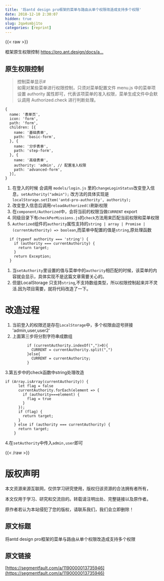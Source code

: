 ```yaml
---
title: '将antd design pro框架的菜单与路由从单个权限改造成支持多个权限' 
date: 2018-12-10 2:30:07
hidden: true
slug: 2qa4smbj1to
categories: [reprint]
---
```


{{< raw >}}

                    
<p>框架原生权限控制 <a href="https://pro.ant.design/docs/authority-management-cn" rel="nofollow noreferrer" target="_blank">https://pro.ant.design/docs/a...</a></p>
<h2 id="articleHeader0">原生权限控制</h2>
<blockquote>控制菜单显示#<br>如需对某些菜单进行权限控制，只须对菜单配置文件 menu.js 中的菜单项设置 authority 属性即可，代表该项菜单的准入权限，菜单生成文件中会默认调用 Authorized.check 进行判断处理。</blockquote>
<div class="widget-codetool" style="display:none;">
      <div class="widget-codetool--inner">
      <span class="selectCode code-tool" data-toggle="tooltip" data-placement="top" title="" data-original-title="全选"></span>
      <span type="button" class="copyCode code-tool" data-toggle="tooltip" data-placement="top" data-clipboard-text="{
  name: '表单页',
  icon: 'form',
  path: 'form',
  children: [{
    name: '基础表单',
    path: 'basic-form',
  }, {
    name: '分步表单',
    path: 'step-form',
  }, {
    name: '高级表单',
    authority: 'admin', // 配置准入权限
    path: 'advanced-form',
  }],
}" title="" data-original-title="复制"></span>
      <span type="button" class="saveToNote code-tool" data-toggle="tooltip" data-placement="top" title="" data-original-title="放进笔记"></span>
      </div>
      </div><pre class="hljs css"><code>{
  <span class="hljs-attribute">name</span>: <span class="hljs-string">'表单页'</span>,
  icon: <span class="hljs-string">'form'</span>,
  path: <span class="hljs-string">'form'</span>,
  children: [{
    name: <span class="hljs-string">'基础表单'</span>,
    path: <span class="hljs-string">'basic-form'</span>,
  }, {
    <span class="hljs-attribute">name</span>: <span class="hljs-string">'分步表单'</span>,
    path: <span class="hljs-string">'step-form'</span>,
  }, {
    <span class="hljs-attribute">name</span>: <span class="hljs-string">'高级表单'</span>,
    authority: <span class="hljs-string">'admin'</span>, // 配置准入权限
    path: <span class="hljs-string">'advanced-form'</span>,
  }],
}</code></pre>
<ol>
<li>在登入的时候 会调用 <code>models/login.js</code> 里的<code>changeLoginStatus</code>改变登入信息，<code>setAuthority("admin");</code> 改方法的具体实现是<code>localStorage.setItem('antd-pro-authority', authority);</code>
</li>
<li>改变登入信息后调用<code>reloadAuthorized()</code>刷新权限</li>
<li>在<code>component/Authorized</code>中，会将当前的权限当做<code>CURRENT</code> export</li>
<li>同级目录下有<code>checkPerMissions.js</code>的<code>check</code>方法用来匹配当前权限和菜单权限</li>
<li>
<code>Authorized</code>组件的<code>authority</code>属性支持的<code>string | array | Promise | (currentAuthority) =&gt; boolean</code>,而菜单中配置的值是<code>string</code>,原处理函数</li>
</ol>
<div class="widget-codetool" style="display:none;">
      <div class="widget-codetool--inner">
      <span class="selectCode code-tool" data-toggle="tooltip" data-placement="top" title="" data-original-title="全选"></span>
      <span type="button" class="copyCode code-tool" data-toggle="tooltip" data-placement="top" data-clipboard-text="  if (typeof authority === 'string') {
    if (authority === currentAuthority) {
      return target;
    }
    return Exception;
  }" title="" data-original-title="复制"></span>
      <span type="button" class="saveToNote code-tool" data-toggle="tooltip" data-placement="top" title="" data-original-title="放进笔记"></span>
      </div>
      </div><pre class="hljs kotlin"><code>  <span class="hljs-keyword">if</span> (typeof authority === <span class="hljs-string">'string'</span>) {
    <span class="hljs-keyword">if</span> (authority === currentAuthority) {
      <span class="hljs-keyword">return</span> target;
    }
    <span class="hljs-keyword">return</span> Exception;
  }</code></pre>
<ol>
<li>当<code>setAuthority</code>里设置的值与菜单中的<code>authority</code>相匹配的时候，该菜单的内容就会显示，具体实现不是这篇文章需要关心的。</li>
<li>但是LocalStorage 只支持<code>string</code>,不支持数组类型，所以权限控制起来并不灵活.因为项目需要，就将代码改造了一下。</li>
</ol>
<h1 id="articleHeader1">改造过程</h1>
<ol>
<li>当前登入的权限还是存在<code>LocalStorage</code>中，多个权限由逗号拼接 'admin,user,user2'</li>
<li>上面第三步将分割字符串成数组</li>
</ol>
<div class="widget-codetool" style="display:none;">
      <div class="widget-codetool--inner">
      <span class="selectCode code-tool" data-toggle="tooltip" data-placement="top" title="" data-original-title="全选"></span>
      <span type="button" class="copyCode code-tool" data-toggle="tooltip" data-placement="top" data-clipboard-text="          if (currentAuthority.indexOf(&quot;,&quot;)>0){
            CURRENT = currentAuthority.split(&quot;,&quot;)
          }else{
            CURRENT = currentAuthority;
          }" title="" data-original-title="复制"></span>
      <span type="button" class="saveToNote code-tool" data-toggle="tooltip" data-placement="top" title="" data-original-title="放进笔记"></span>
      </div>
      </div><pre class="hljs nix"><code>          <span class="hljs-keyword">if</span> (currentAuthority.indexOf(<span class="hljs-string">","</span>)&gt;<span class="hljs-number">0</span>){
            <span class="hljs-attr">CURRENT</span> = currentAuthority.split(<span class="hljs-string">","</span>)
          }<span class="hljs-keyword">else</span>{
            <span class="hljs-attr">CURRENT</span> = currentAuthority;
          }</code></pre>
<p>3.第五步中的check函数中string处理改造</p>
<div class="widget-codetool" style="display:none;">
      <div class="widget-codetool--inner">
      <span class="selectCode code-tool" data-toggle="tooltip" data-placement="top" title="" data-original-title="全选"></span>
      <span type="button" class="copyCode code-tool" data-toggle="tooltip" data-placement="top" data-clipboard-text="if (Array.isArray(currentAuthority)) {
      let flag = false
      currentAuthority.forEach(element => {
        if (authority===element) {
          flag = true
        }
      });
      if (flag) {
        return target;
      }
    } else if (authority === currentAuthority) {
      return target;
    }" title="" data-original-title="复制"></span>
      <span type="button" class="saveToNote code-tool" data-toggle="tooltip" data-placement="top" title="" data-original-title="放进笔记"></span>
      </div>
      </div><pre class="hljs javascript"><code><span class="hljs-keyword">if</span> (<span class="hljs-built_in">Array</span>.isArray(currentAuthority)) {
      <span class="hljs-keyword">let</span> flag = <span class="hljs-literal">false</span>
      currentAuthority.forEach(<span class="hljs-function"><span class="hljs-params">element</span> =&gt;</span> {
        <span class="hljs-keyword">if</span> (authority===element) {
          flag = <span class="hljs-literal">true</span>
        }
      });
      <span class="hljs-keyword">if</span> (flag) {
        <span class="hljs-keyword">return</span> target;
      }
    } <span class="hljs-keyword">else</span> <span class="hljs-keyword">if</span> (authority === currentAuthority) {
      <span class="hljs-keyword">return</span> target;
    }</code></pre>
<p>4.在<code>setAuthority</code>中传入<code>admin,user</code>即可</p>

                
{{< /raw >}}

# 版权声明
本文资源来源互联网，仅供学习研究使用，版权归该资源的合法拥有者所有，

本文仅用于学习、研究和交流目的。转载请注明出处、完整链接以及原作者。

原作者若认为本站侵犯了您的版权，请联系我们，我们会立即删除！

## 原文标题
将antd design pro框架的菜单与路由从单个权限改造成支持多个权限

## 原文链接
[https://segmentfault.com/a/1190000013735946](https://segmentfault.com/a/1190000013735946)

